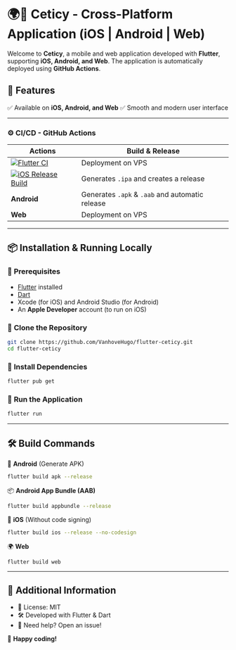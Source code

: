 # 🌍📱 Ceticy - Cross-Platform Application (iOS | Android | Web)

Welcome to **Ceticy**, a mobile and web application developed with **Flutter**, supporting **iOS, Android, and Web**.
The application is automatically deployed using **GitHub Actions**.

## 🚀 **Features**
✅ Available on **iOS, Android, and Web**
✅ Smooth and modern user interface

---

### ⚙️ **CI/CD - GitHub Actions**
| Actions  | Build & Release |
|-----------|----------------|
| [![Flutter CI](https://github.com/VanhoveHugo/flutter-ceticy/actions/workflows/flutter.yml/badge.svg)](https://github.com/VanhoveHugo/flutter-ceticy/actions/workflows/flutter.yml)   | Deployment on VPS |
| [![iOS Release Build](https://github.com/VanhoveHugo/flutter-ceticy/actions/workflows/ios.yml/badge.svg)](https://github.com/VanhoveHugo/flutter-ceticy/actions/workflows/ios.yml)   | Generates `.ipa` and creates a release |
| **Android** | Generates `.apk` & `.aab` and automatic release |
| **Web**   | Deployment on VPS |

---

## 📦 **Installation & Running Locally**
### 🔹 **Prerequisites**
- [Flutter](https://flutter.dev/docs/get-started/install) installed
- [Dart](https://dart.dev/get-dart)
- Xcode (for iOS) and Android Studio (for Android)
- An **Apple Developer** account (to run on iOS)

### 🔹 **Clone the Repository**
```sh
git clone https://github.com/VanhoveHugo/flutter-ceticy.git
cd flutter-ceticy
```

### 🔹 **Install Dependencies**
```sh
flutter pub get
```

### 🔹 **Run the Application**
```sh
flutter run
```

---

## 🛠 **Build Commands**
📱 **Android** (Generate APK)
```sh
flutter build apk --release
```
📦 **Android App Bundle (AAB)**
```sh
flutter build appbundle --release
```
🍏 **iOS** (Without code signing)
```sh
flutter build ios --release --no-codesign
```
🌍 **Web**
```sh
flutter build web
```

---

## 📝 **Additional Information**
- 📜 License: MIT
- 🛠 Developed with Flutter & Dart
- 💬 Need help? Open an issue!

🚀 **Happy coding!**
